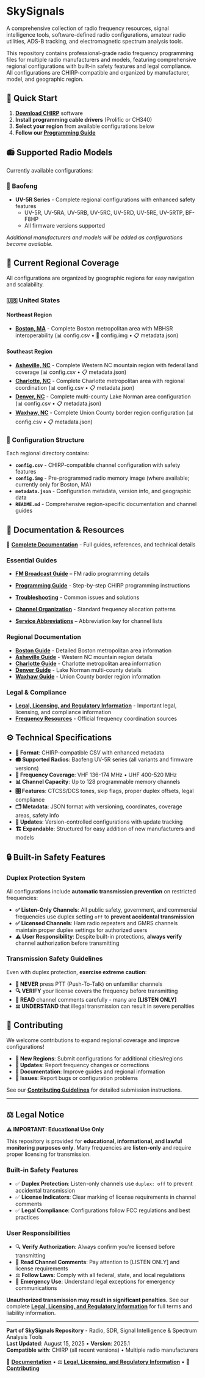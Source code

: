 # SkySignals

A comprehensive collection of radio frequency resources, signal intelligence
tools, software-defined radio configurations, amateur radio utilities, ADS-B
tracking, and electromagnetic spectrum analysis tools.

This repository contains professional-grade radio frequency programming files
for multiple radio manufacturers and models, featuring comprehensive regional
configurations with built-in safety features and legal compliance. All
configurations are CHIRP-compatible and organized by manufacturer, model, and
geographic region.

## 🚀 Quick Start

1. **[Download CHIRP](https://chirp.danplanet.com)** software
2. **Install programming cable drivers** (Prolific or CH340)
3. **Select your region** from available configurations below
4. **Follow our
   [Programming Guide](docs/radio-configs/baofeng-uv5r/programming.md)**

## 📻 Supported Radio Models

Currently available configurations:

### 🔵 Baofeng

- **UV-5R Series** - Complete regional configurations with enhanced safety
  features
  - UV-5R, UV-5RA, UV-5RB, UV-5RC, UV-5RD, UV-5RE, UV-5RTP, BF-F8HP
  - All firmware versions supported

_Additional manufacturers and models will be added as configurations become
available._

## 📍 Current Regional Coverage

All configurations are organized by geographic regions for easy navigation and
scalability.

### 🇺🇸 United States

#### Northeast Region

- **[Boston, MA](radios/baofeng/uv-5r/regions/us/northeast/boston-ma/)** -
  Complete Boston metropolitan area with MBHSR interoperability (📊 config.csv •
  💾 config.img • 📋 metadata.json)

#### Southeast Region

- **[Asheville, NC](radios/baofeng/uv-5r/regions/us/southeast/asheville-nc/)** -
  Complete Western NC mountain region with federal land coverage (📊 config.csv
  • 📋 metadata.json)
- **[Charlotte, NC](radios/baofeng/uv-5r/regions/us/southeast/charlotte-nc/)** -
  Complete Charlotte metropolitan area with regional coordination (📊 config.csv
  • 📋 metadata.json)
- **[Denver, NC](radios/baofeng/uv-5r/regions/us/southeast/denver-nc/)** -
  Complete multi-county Lake Norman area configuration (📊 config.csv • 📋
  metadata.json)
- **[Waxhaw, NC](radios/baofeng/uv-5r/regions/us/southeast/waxhaw-nc/)** -
  Complete Union County border region configuration (📊 config.csv • 📋
  metadata.json)

### 📁 Configuration Structure

Each regional directory contains:

- **`config.csv`** - CHIRP-compatible channel configuration with safety features
- **`config.img`** - Pre-programmed radio memory image (where available;
  currently only for Boston, MA)
- **`metadata.json`** - Configuration metadata, version info, and geographic
  data
- **`README.md`** - Comprehensive region-specific documentation and channel
  guides

## 🔗 Documentation & Resources

📖 **[Complete Documentation](docs/)** - Full guides, references, and technical
details

### Essential Guides

- **[FM Broadcast Guide](docs/radio-configs/baofeng-uv5r/fm-broadcast.md)** – FM
  radio programming details

- **[Programming Guide](docs/radio-configs/baofeng-uv5r/programming.md)** -
  Step-by-step CHIRP programming instructions
- **[Troubleshooting](docs/radio-configs/baofeng-uv5r/troubleshooting.md)** -
  Common issues and solutions
- **[Channel Organization](docs/reference/channel-organization.md)** - Standard
  frequency allocation patterns
- **[Service Abbreviations](docs/reference/service-abbreviations.md)** –
  Abbreviation key for channel lists

### Regional Documentation

- **[Boston Guide](docs/radio-configs/baofeng-uv5r/boston-ma.md)** - Detailed
  Boston metropolitan area information
- **[Asheville Guide](docs/radio-configs/baofeng-uv5r/asheville-nc.md)** -
  Western NC mountain region details
- **[Charlotte Guide](docs/radio-configs/baofeng-uv5r/charlotte-nc.md)** -
  Charlotte metropolitan area information
- **[Denver Guide](docs/radio-configs/baofeng-uv5r/denver-nc.md)** - Lake Norman
  multi-county details
- **[Waxhaw Guide](docs/radio-configs/baofeng-uv5r/waxhaw-nc.md)** - Union
  County border region information

### Legal & Compliance

- **[Legal, Licensing, and Regulatory Information](docs/legal/index.md)** -
  Important legal, licensing, and compliance information
- **[Frequency Resources](docs/reference/frequency-resources.md)** - Official
  frequency coordination sources

## ⚙️ Technical Specifications

- **🔧 Format**: CHIRP-compatible CSV with enhanced metadata
- **📻 Supported Radios**: Baofeng UV-5R series (all variants and firmware
  versions)
- **📡 Frequency Coverage**: VHF 136-174 MHz • UHF 400-520 MHz
- **📊 Channel Capacity**: Up to 128 programmable memory channels
- **🎛️ Features**: CTCSS/DCS tones, skip flags, proper duplex offsets, legal
  compliance
- **🗂️ Metadata**: JSON format with versioning, coordinates, coverage areas,
  safety info
- **🔄 Updates**: Version-controlled configurations with update tracking
- **🏗️ Expandable**: Structured for easy addition of new manufacturers and models

## 🔒 Built-in Safety Features

### Duplex Protection System

All configurations include **automatic transmission prevention** on restricted
frequencies:

- **✅ Listen-Only Channels**: All public safety, government, and commercial
  frequencies use duplex setting `off` to **prevent accidental transmission**
- **✅ Licensed Channels**: Ham radio repeaters and GMRS channels maintain
  proper duplex settings for authorized users
- **⚠️ User Responsibility**: Despite built-in protections, **always verify**
  channel authorization before transmitting

### Transmission Safety Guidelines

Even with duplex protection, **exercise extreme caution**:

- **🚨 NEVER** press PTT (Push-To-Talk) on unfamiliar channels
- **🔍 VERIFY** your license covers the frequency before transmitting
- **📖 READ** channel comments carefully - many are **[LISTEN ONLY]**
- **⚖️ UNDERSTAND** that illegal transmission can result in severe penalties

## 🤝 Contributing

We welcome contributions to expand regional coverage and improve configurations!

- **📍 New Regions**: Submit configurations for additional cities/regions
- **🔄 Updates**: Report frequency changes or corrections
- **📖 Documentation**: Improve guides and regional information
- **🐛 Issues**: Report bugs or configuration problems

See our **[Contributing Guidelines](docs/radio-configs/index.md#contributing)**
for detailed submission instructions.

---

## ⚖️ Legal Notice

**⚠️ IMPORTANT: Educational Use Only**

This repository is provided for **educational, informational, and lawful
monitoring purposes only**. Many frequencies are **listen-only** and require
proper licensing for transmission.

### Built-in Safety Features

- ✅ **Duplex Protection**: Listen-only channels use `duplex: off` to prevent
  accidental transmission
- ✅ **License Indicators**: Clear marking of license requirements in channel
  comments
- ✅ **Legal Compliance**: Configurations follow FCC regulations and best
  practices

### User Responsibilities

- 🔍 **Verify Authorization**: Always confirm you're licensed before
  transmitting
- 📖 **Read Channel Comments**: Pay attention to [LISTEN ONLY] and license
  requirements
- ⚖️ **Follow Laws**: Comply with all federal, state, and local regulations
- 🚨 **Emergency Use**: Understand legal exceptions for emergency communications

**Unauthorized transmission may result in significant penalties.** See our
complete **[Legal, Licensing, and Regulatory Information](docs/legal/index.md)**
for full terms and liability information.

---

**Part of SkySignals Repository** - Radio, SDR, Signal Intelligence & Spectrum
Analysis Tools\
**Last Updated**: August 15, 2025 • **Version**: 2025.1\
**Compatible with**: CHIRP (all recent versions) • Multiple radio manufacturers

📖 **[Documentation](docs/)** • ⚖️
**[Legal, Licensing, and Regulatory Information](docs/legal/index.md)** • 🤝
**[Contributing](docs/radio-configs/index.md#contributing)**
